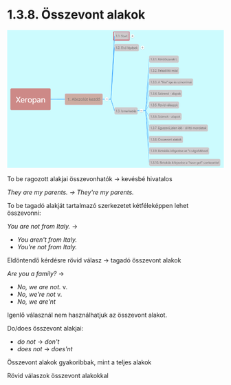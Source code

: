 # 1.3.8. Összevont alakok

![1.3](images/1.3.png)

To be ragozott alakjai összevonhatók -> kevésbé hivatalos

*They are my parents. -> They're my parents.*

To be tagadó alakját tartalmazó szerkezetet kétféleképpen lehet összevonni:

*You are not from Italy.* ->

* *You aren't from Italy.*
* *You're not from Italy.*

Eldöntendő kérdésre rövid válasz -> tagadó összevont alakok

*Are you a family?* ->

* *No, we are not.* v.
* *No, we're not* v.
* *No, we are'nt*

Igenlő válasznál nem használhatjuk az összevont alakot.

Do/does összevont alakjai:

* *do not* -> *don't*
* *does not* -> *does'nt*

Összevont alakok gyakoribbak, mint a teljes alakok

Rövid válaszok összevont alakokkal

